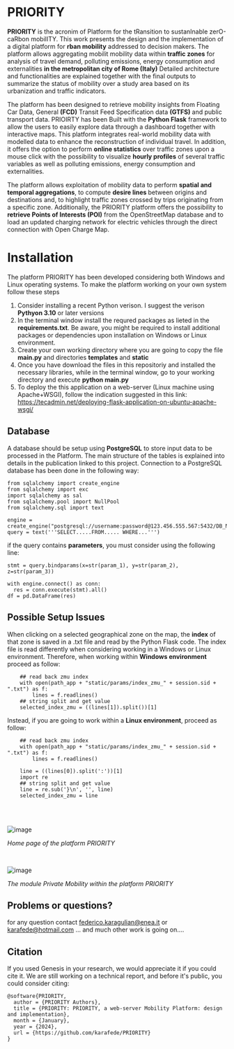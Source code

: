 # PRIORITY
**PRIORITY** is the acronim of Platform for the tRansition to sustanInable zerO-caRbon mobilITY. 
This work presents the design and the implementation of a digital platform for **rban mobility**  addressed to decision makers. The platform allows aggregating mobilit mobility data  within   **traffic zones**  for analysis of travel demand, polluting emissions, energy consumption and externalities  **in the metropolitan city of Rome (Italy)**
Detailed architecture and functionalities are explained together with the final outputs to summarize the status of mobility over a study area based on its urbanization and traffic indicators.

The platform has been designed to retrieve mobility insights from Floating Car Data, General **(FCD)** Transit Feed Specification data  **(GTFS)** and public transport data. 
PRIOIRTY has been Built with the  **Python Flask** framework to allow the users to easily explore data through a dashboard together with interactive maps. This platform integrates real-world mobility data with modelled data to enhance the reconstruction of individual travel. In addition, it offers the option to perform  **online statistics** over traffic zones upon a mouse click with the possibility to visualize  **hourly profiles** of several traffic variables as well as polluting emissions, energy consumption and externalities. 

The platform allows exploitation of mobility data to perform  **spatial and temporal aggregations**, to compute  <strong> desire lines  </strong> between origins and destinations and, to highlight traffic zones crossed by trips originating from a specific zone. Additionally, the PRIORITY platform offers the possibility to  **retrieve Points of Interests (POI)** from the OpenStreetMap database and to load an updated charging network for electric vehicles through the direct connection with Open Charge Map.


# Installation
The platform PRIORITY has been developed considering both Windows and Linux operating systems. 
To make the platform working on your own system follow these steps

1. Consider installing a recent Python verison. I suggest the verison **Pythyon 3.10** or later versions
2. In the terminal window install the requred packages as lieted in the **requirements.txt**. Be aware, you might be required to install additional packages or dependencies upon installation on Windows or Linux environment.
3. Create your own working directory where you are going to copy the file **main.py** and directories **templates** and **static**
4. Once you have download the files in this repositoriy and installed the necessary libraries, while in the terminal window, go to your working directory and execute **python main.py**
5. To deploy the this application on a web-server (Linux machine using Apache+WSGI), follow the indication suggested in this link: https://tecadmin.net/deploying-flask-application-on-ubuntu-apache-wsgi/

## Database
A database should be setup using **PostgreSQL** to store input data to be processed in the Platform. The main structure of the tables is explained into details in the publication linked to this project.
Connection to a PostgreSQL database has been done in the following way:
```
from sqlalchemy import create_engine
from sqlalchemy import exc
import sqlalchemy as sal
from sqlalchemy.pool import NullPool
from sqlalchemy.sql import text

engine = create_engine("postgresql://username:password@123.456.555.567:5432/DB_NAME")
query = text('''SELECT.....FROM..... WHERE...''')
```
if the query contains **parameters**, you must consider using the following line:
```
stmt = query.bindparams(x=str(param_1), y=str(param_2), z=str(param_3))

with engine.connect() as conn:
  res = conn.execute(stmt).all()
df = pd.DataFrame(res)
```

## Possible Setup Issues

When clicking on a selected geographical zone on the map, the **index** of that zone is saved in a .txt file and read by the Python Flask code.
The index file is read differently when considering working in a Windows or Linux environment. 
Therefore, when working within **Windows environment** proceed as follow:

```
    ## read back zmu index
    with open(path_app + "static/params/index_zmu_" + session.sid + ".txt") as f:
        lines = f.readlines()
    ## string split and get value
    selected_index_zmu = ((lines[1]).split())[1]
```
Instead, if you are going to work within a **Linux environment**, proceed as follow:
```
    ## read back zmu index
    with open(path_app + "static/params/index_zmu_" + session.sid + ".txt") as f:
        lines = f.readlines()
   
    line = ((lines[0]).split(':'))[1]
    import re
    ## string split and get value
    line = re.sub('}\n', '', line)
    selected_index_zmu = line  
```
<br>
<br>

![image](https://github.com/user-attachments/assets/7716d40d-8efa-41cd-a42e-a71f3c99d08b)

*Home page of the platform PRIORITY*

<br>

![image](https://github.com/user-attachments/assets/d6ab6899-bc60-4e68-9966-8d24cd7c2542)

*The module Private Mobility within the platform PRIORITY*

## Problems or questions?
for any question contact federico.karagulian@enea.it or karafede@hotmail.com
... and much other work is going on....

## Citation
If you used Genesis in your research, we would appreciate it if you could cite it. We are still working on a technical report, and before it's public, you could consider citing:
```
@software{PRIORITY,
  author = {PRIORITY Authors},
  title = {PRIORITY: PRIORITY, a web-server Mobility Platform: design and implementation},
  month = {January},
  year = {2024},
  url = {https://github.com/karafede/PRIORITY}
}
```
